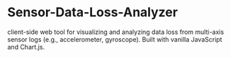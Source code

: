 # Sensor-Data-Loss-Analyzer
client-side web tool for visualizing and analyzing data loss from multi-axis sensor logs (e.g., accelerometer, gyroscope). Built with vanilla JavaScript and Chart.js.
